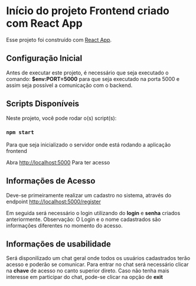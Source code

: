 # Início do projeto Frontend criado com React App

Esse projeto foi construído com [React App](https://github.com/facebook/create-react-app).

## Configuração Inicial

Antes de executar este projeto, é necessário que seja executado o comando: **$env:PORT=5000** para que seja executado na porta 5000 e assim seja possível a comunicação com o backend.

## Scripts Disponíveis 

Neste projeto, você pode rodar o(s) script(s):

### `npm start`

Para que seja inicializado o servidor onde está rodando a aplicação frontend

Abra [http://localhost:5000](http://localhost:5000) Para ter acesso


## Informações de Acesso

Deve-se primeiramente realizar um cadastro no sistema, através do endpoint [http://localhost:5000/register](http://localhost:5000/register)

Em seguida será necessário o login utilizando do **login** e **senha** criados anteriormente. 
Observação: O Login e o nome cadastrados são informações diferentes no momento do acesso.

## Informações de usabilidade

Será disponilizado um chat geral onde todos os usuários cadastrados terão acesso e poderão se comunicar. 
Para entrar no chat será necessário clicar na **chave** de acesso no canto superior direto. 
Caso não tenha mais interesse em participar do chat, pode-se clicar na opção de **exit**